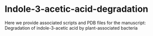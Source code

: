 # Indole-3-acetic-acid-degradation
Here we provide associated scripts and PDB files for the manuscript: Degradation of indole-3-acetic acid by plant-associated bacteria
